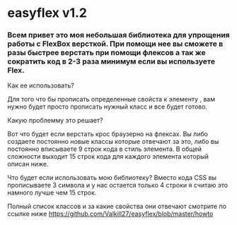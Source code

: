 # easyflex v1.2

<h3>Всем привет это моя небольшая библиотека для упрощения работы с FlexBox версткой.
При помощи нее вы сможете в разы быстрее верстать при помощи флексов а так же сократить код в 2-3 раза минимум если вы используете Flex.
</h3>
Как ее использовать?

Для того что бы прописать определенные свойста к элементу , вам нужно будет просто прописать нужный класс и все будет готово.

Какую проблемму это решает?

Вот что будет если верстать крос браузерно на флексах.
Вы либо создаете постоянно новые классы которые отвечают за это, либо вы постоянно вписываете 9 строк кода в стиль элемента.
В общей сложности выходит 15 строк кода для каждого элемента который описан ниже.

Что будет если использовать мою библиотеку? 
Вместо кода CSS вы прописываете 3 символа и у нас остается только 4 строки я считаю это намного лучше чем 15 строк.

Полный список классов и за какие свойства они отвечают смотрите по ссылке ниже
https://github.com/Valkill27/easyflex/blob/master/howto
